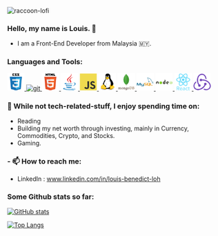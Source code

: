 ![raccoon-lofi](https://user-images.githubusercontent.com/94286662/185748806-7a51327f-4da1-44af-b391-aa8a98e0a6b7.gif)

### Hello, my name is Louis. 👋
- I am a Front-End Developer from Malaysia 🇲🇾.

<h3 align="left">Languages and Tools:</h3>
<p align="left"> <a href="https://www.w3schools.com/css/" target="_blank" rel="noreferrer"> <img src="https://raw.githubusercontent.com/devicons/devicon/master/icons/css3/css3-original-wordmark.svg" alt="css3" width="40" height="40"/> </a> <a href="https://git-scm.com/" target="_blank" rel="noreferrer"> <img src="https://www.vectorlogo.zone/logos/git-scm/git-scm-icon.svg" alt="git" width="40" height="40"/> </a> <a href="https://www.w3.org/html/" target="_blank" rel="noreferrer"> <img src="https://raw.githubusercontent.com/devicons/devicon/master/icons/html5/html5-original-wordmark.svg" alt="html5" width="40" height="40"/> </a> <a href="https://www.java.com" target="_blank" rel="noreferrer"> <img src="https://raw.githubusercontent.com/devicons/devicon/master/icons/java/java-original.svg" alt="java" width="40" height="40"/> </a> <a href="https://developer.mozilla.org/en-US/docs/Web/JavaScript" target="_blank" rel="noreferrer"> <img src="https://raw.githubusercontent.com/devicons/devicon/master/icons/javascript/javascript-original.svg" alt="javascript" width="40" height="40"/> </a> <a href="https://www.linux.org/" target="_blank" rel="noreferrer"> <img src="https://raw.githubusercontent.com/devicons/devicon/master/icons/linux/linux-original.svg" alt="linux" width="40" height="40"/> </a> <a href="https://www.mongodb.com/" target="_blank" rel="noreferrer"> <img src="https://raw.githubusercontent.com/devicons/devicon/master/icons/mongodb/mongodb-original-wordmark.svg" alt="mongodb" width="40" height="40"/> </a> <a href="https://www.mysql.com/" target="_blank" rel="noreferrer"> <img src="https://raw.githubusercontent.com/devicons/devicon/master/icons/mysql/mysql-original-wordmark.svg" alt="mysql" width="40" height="40"/> </a> <a href="https://nodejs.org" target="_blank" rel="noreferrer"> <img src="https://raw.githubusercontent.com/devicons/devicon/master/icons/nodejs/nodejs-original-wordmark.svg" alt="nodejs" width="40" height="40"/> </a> <a href="https://reactjs.org/" target="_blank" rel="noreferrer"> <img src="https://raw.githubusercontent.com/devicons/devicon/master/icons/react/react-original-wordmark.svg" alt="react" width="40" height="40"/> </a> <a href="https://redux.js.org" target="_blank" rel="noreferrer"> <img src="https://raw.githubusercontent.com/devicons/devicon/master/icons/redux/redux-original.svg" alt="redux" width="40" height="40"/> </a> </p>

### 💬 While not tech-related-stuff, I enjoy spending time on:
- Reading
- Building my net worth through investing, mainly in Currency, Commodities, Crypto, and Stocks. 
- Gaming. 

### - 📫 How to reach me: 
- LinkedIn : www.linkedin.com/in/louis-benedict-loh

<!--
- 🔭 I’m currently working on ...
- ⚡ Fun fact: ...
-->

### Some Github stats so far:
[![GitHub stats](https://github-readme-stats.vercel.app/api?username=LouisBenedict&show_icons=true&theme=maroongold&count_private=true&hide_rank=true&hide=prs,contribs,issues)](https://github.com/LouisBenedict/github-readme-stats)

[![Top Langs](https://github-readme-stats.vercel.app/api/top-langs/?username=LouisBenedict&langs_count=8&layout=compact&theme=maroongold)](https://github.com/LouisBenedict/github-readme-stats)
